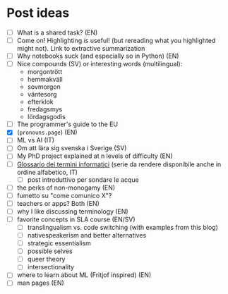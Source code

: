 # Post ideas
- [ ] What is a shared task? (EN)
- [ ] Come on! Highlighting _is_ useful! (but rereading what you highlighted might not). Link to extractive summarization
- [ ] Why notebooks suck (and especially so in Python) (EN)
- [ ] Nice compounds (SV) or interesting words (multilingual):
    - morgontrött
    - hemmakväll
    - sovmorgon
    - väntesorg
    - efterklok
    - fredagsmys
    - lördagsgodis
- [ ] The programmer's guide to the EU
- [x] (`pronouns.page`) (EN)
- [ ] ML vs AI (IT)
- [ ] Om att lära sig svenska i Sverige (SV)
- [ ] My PhD project explained at n levels of difficulty (EN)
- [ ] [Glossario dei termini informatici](https://hackmd.io/ZsFrh0JNQZehvvpBnlwnVQ) (serie da rendere disponibile anche in ordine alfabetico, IT)
    - [ ] post introduttivo per sondare le acque
- [ ] the perks of non-monogamy (EN)
- [ ] fumetto su "come comunico X"?
- [ ] teachers or apps? Both (EN)
- [ ] why I like discussing terminology (EN)
- [ ] favorite concepts in SLA course (EN/SV)
    - [ ] translingualism vs. code switching (with examples from this blog)
    - [ ] nativespeakerism and better alternatives
    - [ ] strategic essentialism
    - [ ] possible selves
    - [ ] queer theory
    - [ ] intersectionality
- [ ] where to learn about ML (Fritjof inspired) (EN)
- [ ] man pages (EN)
